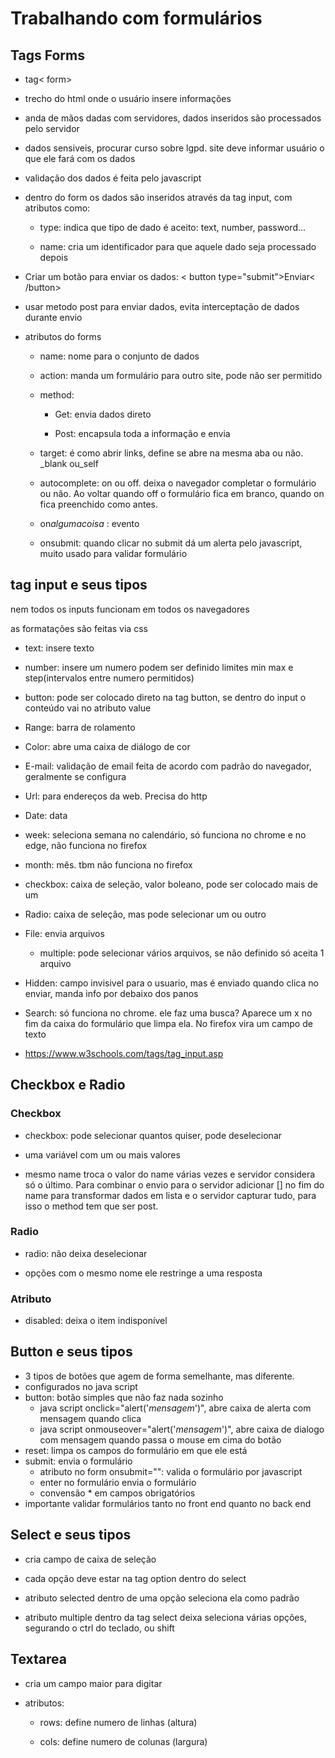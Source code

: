 # Trabalhando com formulários

## Tags Forms

- tag< form>

- trecho do html onde o usuário insere informações

- anda de mãos dadas com servidores, dados inseridos são processados pelo servidor

- dados sensiveis, procurar curso sobre lgpd. site deve informar usuário o que ele fará com os dados

- validação dos dados é feita pelo javascript

- dentro do form os dados são inseridos através da tag input, com atributos como:
  
  - type: indica que tipo de dado é aceito: text, number, password...
  
  - name: cria um identificador para que aquele dado seja processado depois

- Criar um botão para enviar os dados: < button type="submit">Enviar< /button>

- usar metodo post para enviar dados, evita interceptação de dados durante envio

- atributos do forms
  
  - name: nome para o conjunto de dados
  
  - action: manda um formulário para outro site, pode não ser permitido
  
  - method:

    - Get: envia dados direto

    - Post: encapsula toda a informação e envia
  
  - target: é como abrir links, define se abre na mesma aba ou não. _blank ou_self
  
  - autocomplete: on ou off. deixa o navegador  completar o formulário ou não. Ao voltar quando off o formulário fica em branco, quando on fica preenchido como antes.
  
  - on*algumacoisa* : evento
  
  - onsubmit: quando clicar no submit dá um alerta pelo javascript, muito usado para validar formulário

## tag input e seus tipos

nem todos os inputs funcionam em todos os navegadores

as formatações são feitas via css

- text: insere texto

- number: insere um numero podem ser definido limites min max e step(intervalos entre numero permitidos)

- button: pode ser colocado direto na tag button, se dentro do input o conteúdo vai no atributo value

- Range: barra de rolamento

- Color: abre uma caixa de diálogo de cor

- E-mail: validação de email feita de acordo com padrão do navegador, geralmente se configura

- Url: para endereços da web. Precisa do http

- Date: data

- week: seleciona semana no calendário, só funciona no chrome e no edge, não funciona no firefox

- month: mês. tbm não funciona no firefox

- checkbox: caixa de seleção, valor boleano, pode ser colocado mais de um

- Radio: caixa de seleção, mas pode selecionar um ou outro

- File: envia arquivos
  
  - multiple: pode selecionar vários arquivos, se não definido só aceita 1 arquivo

- Hidden: campo invisivel para o usuario, mas é enviado quando clica no enviar, manda info por debaixo dos panos

- Search: só funciona no chrome. ele faz uma busca? Aparece um x no fim da caixa do formulário que limpa ela. No firefox vira um campo de texto

- <https://www.w3schools.com/tags/tag_input.asp>

## Checkbox e Radio

### Checkbox

- checkbox: pode selecionar quantos quiser, pode deselecionar

- uma variável com um ou mais valores

- mesmo name troca o valor do name várias vezes e servidor considera só o último. Para combinar o envio para o servidor adicionar [] no fim do name para transformar dados em lista e o servidor capturar tudo, para isso o method tem que ser post.

### Radio

- radio: não deixa deselecionar

- opções com o mesmo nome ele restringe a uma resposta

### Atributo

- disabled: deixa o item indisponível

## Button e seus tipos

- 3 tipos de botões que agem de forma semelhante, mas diferente.
- configurados no java script
- button: botão simples que não faz nada sozinho
  - java script onclick="alert('*mensagem*')", abre caixa de alerta com mensagem quando clica
  - java script onmouseover="alert('*mensagem*')", abre caixa de dialogo com mensagem quando passa o mouse em cima do botão
- reset: limpa os campos do formulário em que ele está
- submit: envia o formulário
  - atributo no form onsubmit="": valida o formulário por javascript
  - enter no formulário envia o formulário
  - convensão * em campos obrigatórios
- importante validar formulários tanto no front end quanto no back end

## Select e seus tipos

- cria campo de caixa de seleção

- cada opção deve estar na tag option dentro do select

- atributo selected dentro de uma opção seleciona ela como padrão

- atributo multiple dentro da tag select deixa seleciona várias opções, segurando o ctrl do teclado, ou shift

## Textarea

- cria um campo maior para digitar

- atributos:
  
  - rows: define numero de linhas (altura)
  
  - cols: define numero de colunas (largura)
